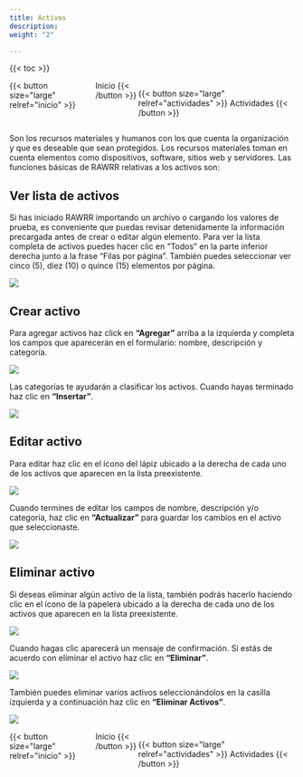 ```yaml
---
title: Activos
description: 
weight: "2"

---
```

{{< toc >}}

<div style="display: flex; justify-content: space-between">
{{< button size="large" relref="inicio" >}}  <i class="arrow left"></i> Inicio {{< /button >}}

{{< button size="large" relref="actividades" >}} Actividades<i class="arrow right"></i> {{< /button >}}

</div>

Son los recursos materiales y humanos con los que cuenta la organización y que es deseable que sean protegidos. Los recursos materiales toman en cuenta elementos como dispositivos, software, sitios web y servidores. Las funciones básicas de RAWRR relativas a los activos son:

## Ver lista de activos

Si has iniciado RAWRR importando un archivo o cargando los valores de prueba, es conveniente que puedas revisar detenidamente la información precargada antes de crear o editar algún elemento. Para ver la lista completa de activos puedes hacer clic en “Todos” en la parte inferior derecha junto a la frase “Filas por página”. También puedes seleccionar ver cinco (5), diez (10) o quince (15) elementos por página.

![](/images/activos-ver-lista.png)

## Crear activo

Para agregar activos haz click en **“Agregar”** arriba a la izquierda y completa los campos que aparecerán en el formulario: nombre, descripción y categoría.

![](/images/activos-agregar.png)

Las categorías te ayudarán a clasificar los activos. Cuando hayas terminado haz clic en **“Insertar”**.

![](/images/insertar-nuevo-activo.png)

## Editar activo

Para editar haz clic en el ícono del lápiz ubicado a la derecha de cada uno de los activos que aparecen en la lista preexistente.

![](/images/activos-editar.png)

Cuando termines de editar los campos de nombre, descripción y/o categoría, haz clic en **“Actualizar”** para guardar los cambios en el activo que seleccionaste.

![](/images/actualizar-activo.png)

## Eliminar activo

Si deseas eliminar algún activo de la lista, también podrás hacerlo haciendo clic en el ícono de la papelera ubicado a la derecha de cada uno de los activos que aparecen en la lista preexistente.

![](/images/activos-eliminar1.png)

Cuando hagas clic aparecerá un mensaje de confirmación. Si estás de acuerdo con eliminar el activo haz clic en **“Eliminar”**.

![](/images/activos-confirmar-eliminacion.png)

También puedes eliminar varios activos seleccionándolos en la casilla izquierda y a continuación haz clic en **“Eliminar Activos”**.

![](/images/activos-eliminar2.png)

<div style="display: flex; justify-content: space-between">
{{< button size="large" relref="inicio" >}} <i class="arrow left"> </i> Inicio {{< /button >}}

{{< button size="large" relref="actividades" >}} Actividades <i class="arrow right"></i> {{< /button >}}

</div>